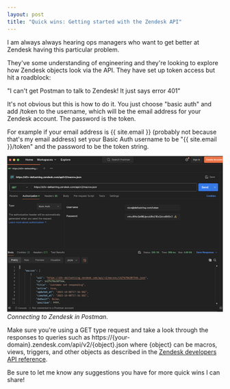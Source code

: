 ```yaml
---
layout: post
title: "Quick wins: Getting started with the Zendesk API"
---
```


I am always always hearing ops managers who want to get better at Zendesk having this particular problem. 

They've some understanding of engineering and they're looking to explore how Zendesk objects look via the API. They have set up token access but hit a roadblock<!--excerpt-end-->:

"I can't get Postman to talk to Zendesk! It just says error 401"

It's not obvious but this is how to do it. You just choose "basic auth" and add /token to the username, which will be the email address for your Zendesk account. The password is the token.

For example if your email address is {{ site.email }} (probably not because that's my email address) set your Basic Auth username to be "{{ site.email }}/token" and the password to be the token string.

![Connecting to Zendesk in Postman.](/public/img/postman.png)
*Connecting to Zendesk in Postman.*

Make sure you're using a GET type request and take a look through the responses to queries such as https://{your-domain}.zendesk.com/api/v2/{object}.json where {object} can be macros, views, triggers, and other objects as described in the [Zendesk developers API reference](https://developer.zendesk.com/api-reference/ticketing/introduction/).

Be sure to let me know any suggestions you have for more quick wins I can share!